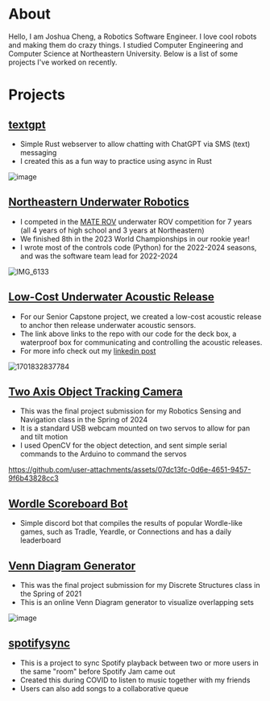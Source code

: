 # About

Hello, I am Joshua Cheng, a Robotics Software Engineer. I love cool robots and making them do crazy things. I studied Computer Engineering and Computer Science at Northeastern University. Below is a list of some projects I've worked on recently.

# Projects
## [textgpt](https://github.com/joshua2020181/textgpt)

- Simple Rust webserver to allow chatting with ChatGPT via SMS (text) messaging
- I created this as a fun way to practice using async in Rust

![image](https://github.com/user-attachments/assets/2c459692-98b5-446f-b6d0-324573b519ab)

## [Northeastern Underwater Robotics](https://github.com/NEURoboticsClub/neu-underwater-robotics)

- I competed in the [MATE ROV](https://materovcompetition.org/) underwater ROV competition for 7 years (all 4 years of high school and 3 years at Northeastern)
- We finished 8th in the 2023 World Championships in our rookie year!
- I wrote most of the controls code (Python) for the 2022-2024 seasons, and was the software team lead for 2022-2024

![IMG_6133](https://github.com/user-attachments/assets/bccec0e1-c537-4883-9135-e7c7148809ee)

## [Low-Cost Underwater Acoustic Release](https://github.com/Sound-Floats/deckbox)
- For our Senior Capstone project, we created a low-cost acoustic release to anchor then release underwater acoustic sensors.
- The link above links to the repo with our code for the deck box, a waterproof box for communicating and controlling the acoustic releases.
- For more info check out my [linkedin post](https://www.linkedin.com/posts/joshuacheng2020181_ece-northeastern-engineering-activity-7138165241569271808-DFnL/)

![1701832837784](https://github.com/user-attachments/assets/6e9433c0-89ce-4b09-b40f-078dc9322695)


## [Two Axis Object Tracking Camera](https://github.com/joshua2020181/rsn-final-project)
- This was the final project submission for my Robotics Sensing and Navigation class in the Spring of 2024
- It is a standard USB webcam mounted on two servos to allow for pan and tilt motion
- I used OpenCV for the object detection, and sent simple serial commands to the Arduino to command the servos

https://github.com/user-attachments/assets/07dc13fc-0d6e-4651-9457-9f6b43828cc3

## [Wordle Scoreboard Bot](https://github.com/joshua2020181/wordle-scoreboard-bot/tree/main)
- Simple discord bot that compiles the results of popular Wordle-like games, such as Tradle, Yeardle, or Connections and has a daily leaderboard

## [Venn Diagram Generator](https://github.com/joshua2020181/VennDiagramGenerator)
- This was the final project submission for my Discrete Structures class in the Spring of 2021
- This is an online Venn Diagram generator to visualize overlapping sets

![image](https://github.com/user-attachments/assets/7888c03e-70b0-4291-b313-32de6f6e9d36)


## [spotifysync](https://github.com/joshua2020181/spotifysync)
- This is a project to sync Spotify playback between two or more users in the same "room" before Spotify Jam came out
- Created this during COVID to listen to music together with my friends
- Users can also add songs to a collaborative queue
